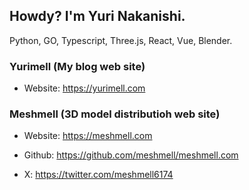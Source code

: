 ## Howdy? I'm Yuri Nakanishi.

Python, GO, Typescript, Three.js, React, Vue, Blender.

### Yurimell (My blog web site)

- Website: https://yurimell.com

### Meshmell (3D model distributioh web site)

- Website: https://meshmell.com

- Github: https://github.com/meshmell/meshmell.com

- X: https://twitter.com/meshmell6174

